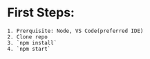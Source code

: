 # First Steps:
    1. Prerquisite: Node, VS Code(preferred IDE) 
    2. Clone repo
    3. `npm install`
    4. `npm start`

